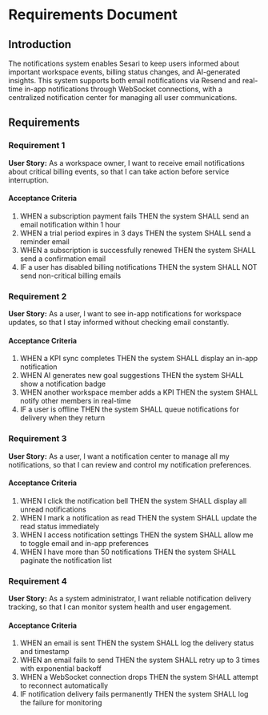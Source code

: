 # Requirements Document

## Introduction

The notifications system enables Sesari to keep users informed about important workspace events, billing status changes, and AI-generated insights. This system supports both email notifications via Resend and real-time in-app notifications through WebSocket connections, with a centralized notification center for managing all user communications.

## Requirements

### Requirement 1

**User Story:** As a workspace owner, I want to receive email notifications about critical billing events, so that I can take action before service interruption.

#### Acceptance Criteria

1. WHEN a subscription payment fails THEN the system SHALL send an email notification within 1 hour
2. WHEN a trial period expires in 3 days THEN the system SHALL send a reminder email
3. WHEN a subscription is successfully renewed THEN the system SHALL send a confirmation email
4. IF a user has disabled billing notifications THEN the system SHALL NOT send non-critical billing emails

### Requirement 2

**User Story:** As a user, I want to see in-app notifications for workspace updates, so that I stay informed without checking email constantly.

#### Acceptance Criteria

1. WHEN a KPI sync completes THEN the system SHALL display an in-app notification
2. WHEN AI generates new goal suggestions THEN the system SHALL show a notification badge
3. WHEN another workspace member adds a KPI THEN the system SHALL notify other members in real-time
4. IF a user is offline THEN the system SHALL queue notifications for delivery when they return

### Requirement 3

**User Story:** As a user, I want a notification center to manage all my notifications, so that I can review and control my notification preferences.

#### Acceptance Criteria

1. WHEN I click the notification bell THEN the system SHALL display all unread notifications
2. WHEN I mark a notification as read THEN the system SHALL update the read status immediately
3. WHEN I access notification settings THEN the system SHALL allow me to toggle email and in-app preferences
4. WHEN I have more than 50 notifications THEN the system SHALL paginate the notification list

### Requirement 4

**User Story:** As a system administrator, I want reliable notification delivery tracking, so that I can monitor system health and user engagement.

#### Acceptance Criteria

1. WHEN an email is sent THEN the system SHALL log the delivery status and timestamp
2. WHEN an email fails to send THEN the system SHALL retry up to 3 times with exponential backoff
3. WHEN a WebSocket connection drops THEN the system SHALL attempt to reconnect automatically
4. IF notification delivery fails permanently THEN the system SHALL log the failure for monitoring